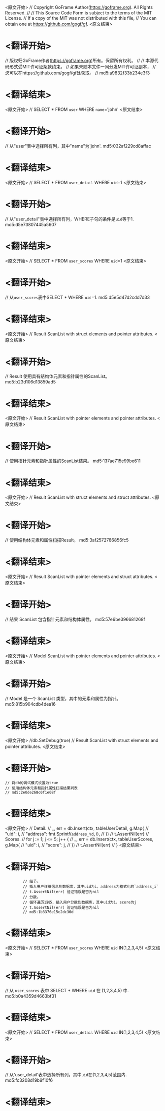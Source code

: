 
<原文开始>
// Copyright GoFrame Author(https://goframe.org). All Rights Reserved.
//
// This Source Code Form is subject to the terms of the MIT License.
// If a copy of the MIT was not distributed with this file,
// You can obtain one at https://github.com/gogf/gf.
<原文结束>

# <翻译开始>
// 版权归GoFrame作者(https://goframe.org)所有。保留所有权利。
//
// 本源代码形式受MIT许可证条款约束。
// 如果未随本文件一同分发MIT许可证副本，
// 您可以在https://github.com/gogf/gf处获取。
// md5:a9832f33b234e3f3
# <翻译结束>


<原文开始>
// SELECT * FROM `user` WHERE `name`='john'
<原文结束>

# <翻译开始>
// 从"user"表中选择所有列，其中"name"为'john'. md5:032af229cd8affac
# <翻译结束>


<原文开始>
// SELECT * FROM `user_detail` WHERE `uid`=1
<原文结束>

# <翻译开始>
// 从"user_detail"表中选择所有列，WHERE子句的条件是`uid`等于1. md5:d5e73807445a5607
# <翻译结束>


<原文开始>
// SELECT * FROM `user_scores` WHERE `uid`=1
<原文结束>

# <翻译开始>
// 从`user_scores`表中SELECT * WHERE `uid`=1. md5:d5e5d47d2cdd7d33
# <翻译结束>


<原文开始>
// Result ScanList with struct elements and pointer attributes.
<原文结束>

# <翻译开始>
// Result 使用具有结构体元素和指针属性的ScanList。 md5:b23d106d13859ad5
# <翻译结束>


<原文开始>
// Result ScanList with pointer elements and pointer attributes.
<原文结束>

# <翻译开始>
// 使用指针元素和指针属性的ScanList结果。 md5:137ae715e99be611
# <翻译结束>


<原文开始>
// Result ScanList with struct elements and struct attributes.
<原文结束>

# <翻译开始>
// 使用结构体元素和属性扫描Result。 md5:3af2572786856fc5
# <翻译结束>


<原文开始>
// Result ScanList with pointer elements and struct attributes.
<原文结束>

# <翻译开始>
// 结果 ScanList 包含指针元素和结构体属性。 md5:57e6be396681268f
# <翻译结束>


<原文开始>
// Model ScanList with pointer elements and pointer attributes.
<原文结束>

# <翻译开始>
// Model 是一个 ScanList 类型，其中的元素和属性为指针。 md5:815b904cdb4dea16
# <翻译结束>


<原文开始>
	//db.SetDebug(true)
	// Result ScanList with struct elements and pointer attributes.
<原文结束>

# <翻译开始>
	// 将db的调试模式设置为true
	// 使用结构体元素和指针属性扫描结果列表
	// md5:2e0de268c0f1e08f
# <翻译结束>


<原文开始>
			// Detail.
			// _, err = db.Insert(ctx, tableUserDetail, g.Map{
			//	"uid":     i,
			//	"address": fmt.Sprintf(`address_%d`, i),
			// })
			// t.AssertNil(err)
			// Scores.
			// for j := 1; j <= 5; j++ {
			//	_, err = db.Insert(ctx, tableUserScores, g.Map{
			//		"uid":   i,
			//		"score": j,
			//	})
			//	t.AssertNil(err)
			// }
<原文结束>

# <翻译开始>
			// 细节。
			// 插入用户详细信息到数据库，其中uid为i，address为格式化的`address_i`
			// t.AssertNil(err) 验证错误是否为nil
			// 分数。
			// 循环遍历1到5，插入用户分数到数据库，其中uid为i，score为j
			// t.AssertNil(err) 验证错误是否为nil
			// md5:1b3376e15e2dc36d
# <翻译结束>


<原文开始>
// SELECT * FROM `user_scores` WHERE `uid` IN(1,2,3,4,5)
<原文结束>

# <翻译开始>
// 从 `user_scores` 表中 SELECT * WHERE `uid` 在 (1,2,3,4,5) 中. md5:b0a4359d4663bf31
# <翻译结束>


<原文开始>
// SELECT * FROM `user_detail` WHERE `uid` IN(1,2,3,4,5)
<原文结束>

# <翻译开始>
// 从'user_detail'表中选择所有列，其中`uid`在(1,2,3,4,5)范围内. md5:fc3208d19b9f10f6
# <翻译结束>

